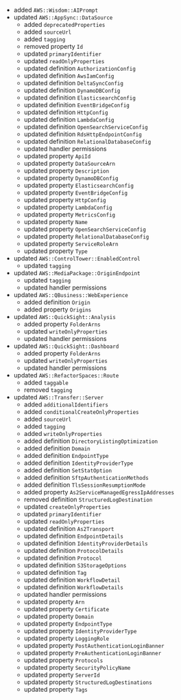 - added `AWS::Wisdom::AIPrompt`
- updated `AWS::AppSync::DataSource`
  - added `deprecatedProperties`
  - added `sourceUrl`
  - added `tagging`
  - removed property `Id`
  - updated `primaryIdentifier`
  - updated `readOnlyProperties`
  - updated definition `AuthorizationConfig`
  - updated definition `AwsIamConfig`
  - updated definition `DeltaSyncConfig`
  - updated definition `DynamoDBConfig`
  - updated definition `ElasticsearchConfig`
  - updated definition `EventBridgeConfig`
  - updated definition `HttpConfig`
  - updated definition `LambdaConfig`
  - updated definition `OpenSearchServiceConfig`
  - updated definition `RdsHttpEndpointConfig`
  - updated definition `RelationalDatabaseConfig`
  - updated handler permissions
  - updated property `ApiId`
  - updated property `DataSourceArn`
  - updated property `Description`
  - updated property `DynamoDBConfig`
  - updated property `ElasticsearchConfig`
  - updated property `EventBridgeConfig`
  - updated property `HttpConfig`
  - updated property `LambdaConfig`
  - updated property `MetricsConfig`
  - updated property `Name`
  - updated property `OpenSearchServiceConfig`
  - updated property `RelationalDatabaseConfig`
  - updated property `ServiceRoleArn`
  - updated property `Type`
- updated `AWS::ControlTower::EnabledControl`
  - updated `tagging`
- updated `AWS::MediaPackage::OriginEndpoint`
  - updated `tagging`
  - updated handler permissions
- updated `AWS::QBusiness::WebExperience`
  - added definition `Origin`
  - added property `Origins`
- updated `AWS::QuickSight::Analysis`
  - added property `FolderArns`
  - updated `writeOnlyProperties`
  - updated handler permissions
- updated `AWS::QuickSight::Dashboard`
  - added property `FolderArns`
  - updated `writeOnlyProperties`
  - updated handler permissions
- updated `AWS::RefactorSpaces::Route`
  - added `taggable`
  - removed `tagging`
- updated `AWS::Transfer::Server`
  - added `additionalIdentifiers`
  - added `conditionalCreateOnlyProperties`
  - added `sourceUrl`
  - added `tagging`
  - added `writeOnlyProperties`
  - added definition `DirectoryListingOptimization`
  - added definition `Domain`
  - added definition `EndpointType`
  - added definition `IdentityProviderType`
  - added definition `SetStatOption`
  - added definition `SftpAuthenticationMethods`
  - added definition `TlsSessionResumptionMode`
  - added property `As2ServiceManagedEgressIpAddresses`
  - removed definition `StructuredLogDestination`
  - updated `createOnlyProperties`
  - updated `primaryIdentifier`
  - updated `readOnlyProperties`
  - updated definition `As2Transport`
  - updated definition `EndpointDetails`
  - updated definition `IdentityProviderDetails`
  - updated definition `ProtocolDetails`
  - updated definition `Protocol`
  - updated definition `S3StorageOptions`
  - updated definition `Tag`
  - updated definition `WorkflowDetail`
  - updated definition `WorkflowDetails`
  - updated handler permissions
  - updated property `Arn`
  - updated property `Certificate`
  - updated property `Domain`
  - updated property `EndpointType`
  - updated property `IdentityProviderType`
  - updated property `LoggingRole`
  - updated property `PostAuthenticationLoginBanner`
  - updated property `PreAuthenticationLoginBanner`
  - updated property `Protocols`
  - updated property `SecurityPolicyName`
  - updated property `ServerId`
  - updated property `StructuredLogDestinations`
  - updated property `Tags`
